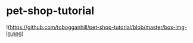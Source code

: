 # pet-shop-tutorial 

!(https://github.com/tobogganhill/pet-shop-tutorial/blob/master/box-img-lg.png)
